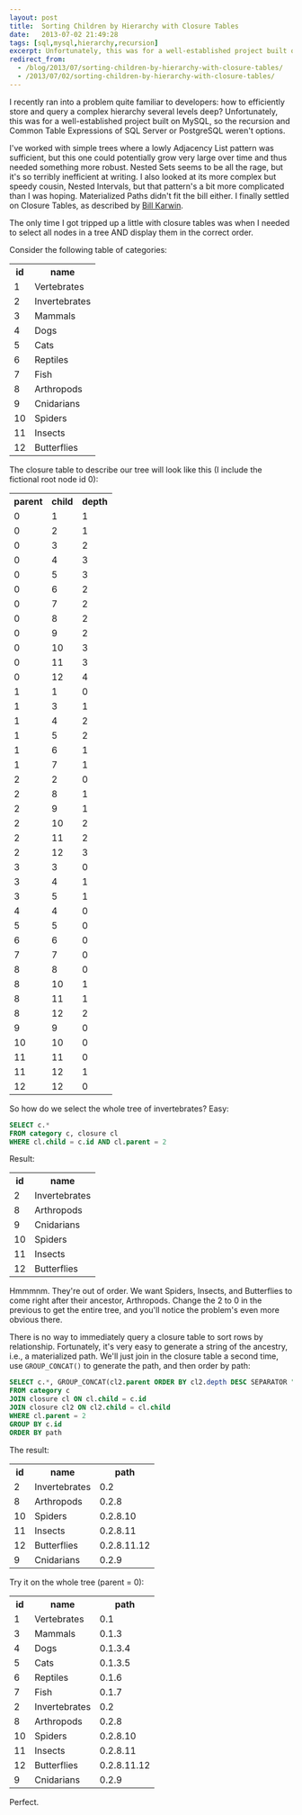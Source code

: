 ```yaml
---
layout: post
title:  Sorting Children by Hierarchy with Closure Tables
date:   2013-07-02 21:49:28
tags: [sql,mysql,hierarchy,recursion]
excerpt: Unfortunately, this was for a well-established project built on MySQL, so the recursion and Common Table Expressions of SQL Server or PostgreSQL weren't options.
redirect_from:
  - /blog/2013/07/sorting-children-by-hierarchy-with-closure-tables/
  - /2013/07/02/sorting-children-by-hierarchy-with-closure-tables/
---
```

I recently ran into a problem quite familiar to developers: how to efficiently store and query a complex hierarchy several levels deep? Unfortunately, this was for a well-established project built on MySQL, so the recursion and Common Table Expressions of SQL Server or PostgreSQL weren't options.

I've worked with simple trees where a lowly Adjacency List pattern was sufficient, but this one could potentially grow very large over time and thus needed something more robust. Nested Sets seems to be all the rage, but it's so terribly inefficient at writing. I also looked at its more complex but speedy cousin, Nested Intervals, but that pattern's a bit more complicated than I was hoping. Materialized Paths didn't fit the bill either. I finally settled on Closure Tables, as described by <a href="http://stackoverflow.com/questions/192220/what-is-the-most-efficient-elegant-way-to-parse-a-flat-table-into-a-tree/192462#192462" target="_blank">Bill Karwin</a>.

The only time I got tripped up a little with closure tables was when I needed to select all nodes in a tree AND display them in the correct order.

Consider the following table of categories:

<table class="sql">
  <tr>
    <th width="10">id</th>
    <th width="20">name</th>
  </tr>
  <tr>
    <td>1</td>
    <td>Vertebrates</td>
  </tr>
  <tr>
    <td>2</td>
    <td>Invertebrates</td>
  </tr>
  <tr>
    <td>3</td>
    <td>Mammals</td>
  </tr>
  <tr>
    <td>4</td>
    <td>Dogs</td>
  </tr>
  <tr>
    <td>5</td>
    <td>Cats</td>
  </tr>
  <tr>
    <td>6</td>
    <td>Reptiles</td>
  </tr>
  <tr>
    <td>7</td>
    <td>Fish</td>
  </tr>
  <tr>
    <td>8</td>
    <td>Arthropods</td>
  </tr>
  <tr>
    <td>9</td>
    <td>Cnidarians</td>
  </tr>
  <tr>
    <td>10</td>
    <td>Spiders</td>
  </tr>
  <tr>
    <td>11</td>
    <td>Insects</td>
  </tr>
  <tr>
    <td>12</td>
    <td>Butterflies</td>
  </tr>
</table>


The closure table to describe our tree will look like this (I include the fictional root node id 0):

<table class="sql">
  <tr>
    <th>parent</th>
    <th>child</th>
    <th>depth</th>
  </tr>
  <tr>
    <td>0</td>
    <td>1</td>
    <td>1</td>
  </tr>
  <tr>
    <td>0</td>
    <td>2</td>
    <td>1</td>
  </tr>
  <tr>
    <td>0</td>
    <td>3</td>
    <td>2</td>
  </tr>
  <tr>
    <td>0</td>
    <td>4</td>
    <td>3</td>
  </tr>
  <tr>
    <td>0</td>
    <td>5</td>
    <td>3</td>
  </tr>
  <tr>
    <td>0</td>
    <td>6</td>
    <td>2</td>
  </tr>
  <tr>
    <td>0</td>
    <td>7</td>
    <td>2</td>
  </tr>
  <tr>
    <td>0</td>
    <td>8</td>
    <td>2</td>
  </tr>
  <tr>
    <td>0</td>
    <td>9</td>
    <td>2</td>
  </tr>
  <tr>
    <td>0</td>
    <td>10</td>
    <td>3</td>
  </tr>
  <tr>
    <td>0</td>
    <td>11</td>
    <td>3</td>
  </tr>
  <tr>
    <td>0</td>
    <td>12</td>
    <td>4</td>
  </tr>
  <tr>
    <td>1</td>
    <td>1</td>
    <td>0</td>
  </tr>
  <tr>
    <td>1</td>
    <td>3</td>
    <td>1</td>
  </tr>
  <tr>
    <td>1</td>
    <td>4</td>
    <td>2</td>
  </tr>
  <tr>
    <td>1</td>
    <td>5</td>
    <td>2</td>
  </tr>
  <tr>
    <td>1</td>
    <td>6</td>
    <td>1</td>
  </tr>
  <tr>
    <td>1</td>
    <td>7</td>
    <td>1</td>
  </tr>
  <tr>
    <td>2</td>
    <td>2</td>
    <td>0</td>
  </tr>
  <tr>
    <td>2</td>
    <td>8</td>
    <td>1</td>
  </tr>
  <tr>
    <td>2</td>
    <td>9</td>
    <td>1</td>
  </tr>
  <tr>
    <td>2</td>
    <td>10</td>
    <td>2</td>
  </tr>
  <tr>
    <td>2</td>
    <td>11</td>
    <td>2</td>
  </tr>
  <tr>
    <td>2</td>
    <td>12</td>
    <td>3</td>
  </tr>
  <tr>
    <td>3</td>
    <td>3</td>
    <td>0</td>
  </tr>
  <tr>
    <td>3</td>
    <td>4</td>
    <td>1</td>
  </tr>
  <tr>
    <td>3</td>
    <td>5</td>
    <td>1</td>
  </tr>
  <tr>
    <td>4</td>
    <td>4</td>
    <td>0</td>
  </tr>
  <tr>
    <td>5</td>
    <td>5</td>
    <td>0</td>
  </tr>
  <tr>
    <td>6</td>
    <td>6</td>
    <td>0</td>
  </tr>
  <tr>
    <td>7</td>
    <td>7</td>
    <td>0</td>
  </tr>
  <tr>
    <td>8</td>
    <td>8</td>
    <td>0</td>
  </tr>
  <tr>
    <td>8</td>
    <td>10</td>
    <td>1</td>
  </tr>
  <tr>
    <td>8</td>
    <td>11</td>
    <td>1</td>
  </tr>
  <tr>
    <td>8</td>
    <td>12</td>
    <td>2</td>
  </tr>
  <tr>
    <td>9</td>
    <td>9</td>
    <td>0</td>
  </tr>
  <tr>
    <td>10</td>
    <td>10</td>
    <td>0</td>
  </tr>
  <tr>
    <td>11</td>
    <td>11</td>
    <td>0</td>
  </tr>
  <tr>
    <td>11</td>
    <td>12</td>
    <td>1</td>
  </tr>
  <tr>
    <td>12</td>
    <td>12</td>
    <td>0</td>
  </tr>
</table>

So how do we select the whole tree of invertebrates? Easy:

```sql
SELECT c.*
FROM category c, closure cl
WHERE cl.child = c.id AND cl.parent = 2
```

Result:

<table class="sql">
  <tr>
    <th>id</th>
    <th>name</th>
  </tr>
  <tr>
    <td>2</td>
    <td>Invertebrates</td>
  </tr>
  <tr>
    <td>8</td>
    <td>Arthropods</td>
  </tr>
  <tr>
    <td>9</td>
    <td>Cnidarians</td>
  </tr>
  <tr>
    <td>10</td>
    <td>Spiders</td>
  </tr>
  <tr>
    <td>11</td>
    <td>Insects</td>
  </tr>
  <tr>
    <td>12</td>
    <td>Butterflies</td>
  </tr>
</table>

Hmmmnm. They're out of order. We want Spiders, Insects, and Butterflies to come right after their ancestor, Arthropods. Change the 2 to 0 in the previous to get the entire tree, and you'll notice the problem's even more obvious there.

There is no way to immediately query a closure table to sort rows by relationship. Fortunately, it's very easy to generate a string of the ancestry, i.e., a materialized path. We'll just join in the closure table a second time, use `GROUP_CONCAT()` to generate the path, and then order by path:

```sql
SELECT c.*, GROUP_CONCAT(cl2.parent ORDER BY cl2.depth DESC SEPARATOR ".") path
FROM category c
JOIN closure cl ON cl.child = c.id
JOIN closure cl2 ON cl2.child = cl.child
WHERE cl.parent = 2
GROUP BY c.id
ORDER BY path
```

The result:
<table class="sql">
  <tr>
    <th>id</th>
    <th>name</th>
    <th>path</th>
  </tr>
  <tr>
    <td>2</td>
    <td>Invertebrates</td>
    <td>0.2</td>
  </tr>

  <tr>
    <td>8</td>
    <td>Arthropods</td>
    <td>0.2.8</td>
  </tr>

  <tr>
    <td>10</td>
    <td>Spiders</td>
    <td>0.2.8.10</td>
  </tr>

  <tr>
    <td>11</td>
    <td>Insects</td>
    <td>0.2.8.11</td>
  </tr>

  <tr>
    <td>12</td>
    <td>Butterflies</td>
    <td>0.2.8.11.12</td>
  </tr>

  <tr>
    <td>9</td>
    <td>Cnidarians</td>
    <td>0.2.9</td>
  </tr>

</table>


Try it on the whole tree (parent = 0):
<table class="sql">
  <tr>
    <th>id</th>
    <th>name</th>
    <th>path</th>
  </tr>
  <tr>
    <td>1</td>
    <td>Vertebrates</td>
    <td>0.1</td>
  </tr>

  <tr>
    <td>3</td>
    <td>Mammals</td>
    <td>0.1.3</td>
  </tr>

  <tr>
    <td>4</td>
    <td>Dogs</td>
    <td>0.1.3.4</td>
  </tr>

  <tr>
    <td>5</td>
    <td>Cats</td>
    <td>0.1.3.5</td>
  </tr>

  <tr>
    <td>6</td>
    <td>Reptiles</td>
    <td>0.1.6</td>
  </tr>

  <tr>
    <td>7</td>
    <td>Fish</td>
    <td>0.1.7</td>
  </tr>

  <tr>
    <td>2</td>
    <td>Invertebrates</td>
    <td>0.2</td>
  </tr>

  <tr>
    <td>8</td>
    <td>Arthropods</td>
    <td>0.2.8</td>
  </tr>

  <tr>
    <td>10</td>
    <td>Spiders</td>
    <td>0.2.8.10</td>
  </tr>

  <tr>
    <td>11</td>
    <td>Insects</td>
    <td>0.2.8.11</td>
  </tr>

  <tr>
    <td>12</td>
    <td>Butterflies</td>
    <td>0.2.8.11.12</td>
  </tr>

  <tr>
    <td>9</td>
    <td>Cnidarians</td>
    <td>0.2.9</td>
  </tr>

</table>

Perfect.